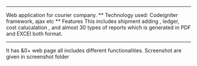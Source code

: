 **************
Web application for courier company.
** Technology used:
Codeigniter framework, ajax etc
** Features
This includes shipment adding , ledger, cost calucalation , and almost 30 types of reports which is 
generated in PDF and EXCEl both format.
*************
It has &0+ web page all includes different functionalities. 
Screenshot are given in screenshot folder
